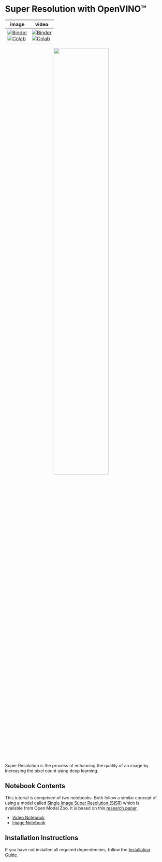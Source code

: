 # Super Resolution with OpenVINO™

image | video |
|---|---|
[![Binder](https://mybinder.org/badge_logo.svg)](https://mybinder.org/v2/gh/eaidova/openvino_notebooks_binder.git/main?urlpath=git-pull%3Frepo%3Dhttps%253A%252F%252Fgithub.com%252Fopenvinotoolkit%252Fopenvino_notebooks%26urlpath%3Dtree%252Fopenvino_notebooks%252Fnotebooks%2Fvision-superresolution%2Fvision-superresolution-image.ipynb)<br>[![Colab](https://colab.research.google.com/assets/colab-badge.svg)](https://colab.research.google.com/github/openvinotoolkit/openvino_notebooks/blob/latest/notebooks/vision-superresolution/vision-superresolution-image.ipynb) | [![Binder](https://mybinder.org/badge_logo.svg)](https://mybinder.org/v2/gh/eaidova/openvino_notebooks_binder.git/main?urlpath=git-pull%3Frepo%3Dhttps%253A%252F%252Fgithub.com%252Fopenvinotoolkit%252Fopenvino_notebooks%26urlpath%3Dtree%252Fopenvino_notebooks%252Fnotebooks%2Fvision-superresolution%2Fvision-superresolution-video.ipynb)<br>[![Colab](https://colab.research.google.com/assets/colab-badge.svg)](https://colab.research.google.com/github/openvinotoolkit/openvino_notebooks/blob/latest/notebooks/vision-superresolution/vision-superresolution-video.ipynb)


<p align="center">
    <img width="60%" src="https://storage.openvinotoolkit.org/repositories/openvino_notebooks/data/data/image/tower.jpg"/>
</p>

Super Resolution is the process of enhancing the quality of an image by increasing the pixel count using deep learning.

## Notebook Contents

This tutorial is comprised of two notebooks. Both follow a similar concept of using a model called [Single Image Super Resolution (SISR)](https://github.com/openvinotoolkit/open_model_zoo/tree/master/models/intel/single-image-super-resolution-1032) which is available from Open Model Zoo. It is based on this [research paper](https://arxiv.org/abs/1807.06779).

* [Video Notebook](vision-superresolution-video.ipynb)
* [Image Notebook](vision-superresolution-image.ipynb)

## Installation Instructions

If you have not installed all required dependencies, follow the [Installation Guide](../../README.md).